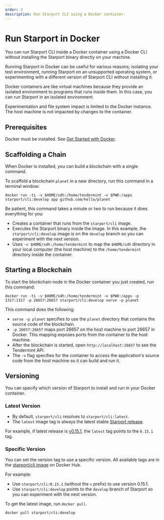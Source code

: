 ```yaml
---
order: 3
description: Run Starport CLI using a Docker container.
---
```


# Run Starport in Docker

You can run Starport CLI inside a Docker container using a Docker CLI without installing the Starport binary directly on your machine.

Running Starport in Docker can be useful for various reasons; isolating your test environment, running Starport on an unsupported operating system, or experimenting with a different version of Starport CLI without installing it.

Docker containers are like virtual machines because they provide an isolated environment to programs that runs inside them. In this case, you can run Starport in an isolated environment.

Experimentation and file system impact is limited to the Docker instance. The host machine is not impacted by changes to the container.

## Prerequisites

Docker must be installed. See [Get Started with Docker](https://www.docker.com/get-started).

## Scaffolding a Chain

When Docker is installed, you can build a blockchain with a single command.

To scaffold a blockchain `planet` in a new directory, run this command in a terminal window:

```
docker run -ti -v $HOME/sdh:/home/tendermint -v $PWD:/apps starport/cli:develop app github.com/hello/planet
```

Be patient, this command takes a minute or two to run because it does everything for you:

- Creates a container that runs from the `starport/cli` image.
- Executes the Starport binary inside the image. In this example, the `starport/cli:develop` image is on the `develop` branch so you can experiment with the next version.
- Uses `-v $HOME/sdh:/home/tendermint` to map the `$HOME/sdh` directory in your local computer (the host machine) to the `/home/tendermint` directory inside the container.

## Starting a Blockchain

To start the blockchain node in the Docker container you just created, run this command:

```
docker run -ti -v $HOME/sdh:/home/tendermint -v $PWD:/apps -p 1317:1317 -p 26657:26657 starport/cli:develop serve -p planet
```

This command does the following:

- `serve -p planet` specifies to use the `planet` directory that contains the source code of the blockchain.
- `-p 26657:26657` maps port 26657 on the host machine to port 26657 in Docker. This mapping exposes ports from the container to the host machine.
- After the blockchain is started, open `http://localhost:26657` to see the Tendermint API.
- The `-v` flag specifies for the container to access the application's source code from the host machine so it can build and run it.

## Versioning

You can specify which version of Starport to install and run in your Docker container.

### Latest Version

- By default, `starport/cli` resolves to `starport/cli:latest`.
- The `latest` image tag is always the latest stable [Starport release](https://github.com/tendermint/starport/releases).

For example, if latest release is [v0.15.1](https://github.com/tendermint/starport/releases/tag/v0.15.1), the `latest` tag points to the `0.15.1` tag.

### Specific Version

You can set the version tag to use a specific version. All available tags are in the [starport/cli image](https://hub.docker.com/repository/docker/starport/cli/tags?page=1&ordering=last_updated) on Docker Hub.

For example:

- Use `starport/cli:0.15.1` (without the `v` prefix) to use version 0.15.1.
- Use `starport/cli:develop` points to the `develop` branch of Starport so you can experiment with the next version.

To get the latest image, run `docker pull`.

```
docker pull starport/cli:develop
```
